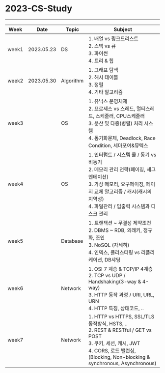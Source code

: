 # 2023-CS-Study





---



| Week  | Date       | Topic     | Subject                                                      |
| ----- | ---------- | --------- | ------------------------------------------------------------ |
| week1 | 2023.05.23 | DS        | 1. 배열 vs 링크드리스트 <br />2. 스택 vs 큐 <br />3. 파이썬 <br />4. 트리 & 힙 |
| week2 | 2023.05.30 | Algorithm | 1. 그래프 탐색 <br />2. 해시 테이블 <br />3. 정렬 <br />4. 기타 알고리즘 |
| week3 |            | OS        | 1. 유닉스 운영체제 <br />2. 프로세스 vs 스레드, 멀티스레드, 스케줄러, CPU스케줄러 <br />3. 분산 및 다중(병렬) 처리 시스템 <br />4. 동기화문제, Deadlock, Race Condition, 세마포어&뮤텍스 |
| week4 |            | OS        | 1. 인터럽트 / 시스템 콜 / 동기 vs 비동기 <br />2. 메모리 관리 전략(페이징, 세그멘테이션) <br />3. 가상 메모리, 요구페이징, 페이지 교체 알고리즘 / 캐시(캐시의 지역성) <br />4. 파일관리 / 입출력 시스템과 디스크 관리 |
| week5 |            | Database  | 1. 트랜잭션 ~ 무결성 제약조건<br />2. DBMS ~ RDB, 외래키, 정규화, 조인 <br />3. NoSQL (자세히) <br />4. 인덱스, 클러스터링 vs 리플리케이션, DB샤딩 |
| week6 |            | Network   | 1. OSI 7 계층 & TCP/IP 4계층 <br />2. TCP vs UDP / Handshaking(3-way & 4-way) <br />3. HTTP 동작 과정 / URI, URL, URN <br />4. HTTP 특징, 상태코드, .. |
| week7 |            | Network   | 1. HTTP vs HTTPS, SSL/TLS 동작방식, HSTS, .. <br />2. REST & RESTful / GET vs POST <br />3. 쿠키, 세션, 캐시, JWT <br />4. CORS, 로드 밸런싱, (Blocking, Non-blocking & synchronous, Asynchronous) |